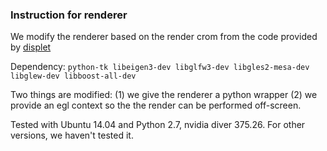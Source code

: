 ### Instruction for renderer
We modify the renderer based on the render crom from the code provided by [displet](http://www.cvlibs.net/projects/displets/)

Dependency: `python-tk libeigen3-dev libglfw3-dev libgles2-mesa-dev libglew-dev libboost-all-dev`

Two things are modified: (1) we give the renderer a python wrapper (2) we provide an egl context so the the render can be performed off-screen.

Tested with Ubuntu 14.04 and Python 2.7, nvidia diver 375.26. For other versions, we haven't tested it. 

